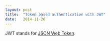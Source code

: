 ```yaml
---
layout: post
title:  "Token based authentication with JWT"
date:   2014-11-26
---
```

JWT stands for [JSON Web Token][2].

[1]: https://auth0.com/blog/2014/01/07/angularjs-authentication-with-cookies-vs-token/
[2]: http://jwt.io/
[3]: http://self-issued.info/docs/draft-ietf-oauth-json-web-token.html
[4]: https://bitbucket.org/connect2id/nimbus-jose-jwt/overview
[5]: http://connect2id.com/products/nimbus-jose-jwt#example

